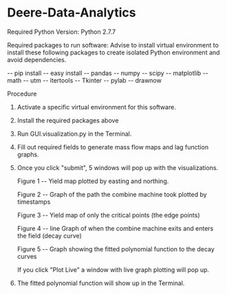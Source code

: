 Deere-Data-Analytics
====================

Required Python Version: Python 2.7.7 

Required packages to run software:
Advise to install virtual environment to install these following packages to create isolated Python environment and avoid dependencies. 

-- pip install
-- easy install 
-- pandas
-- numpy
-- scipy
-- matplotlib
-- math
-- utm
-- itertools
-- Tkinter
-- pylab
-- drawnow

Procedure

1. Activate a specific virtual environment for this software.

2. Install the required packages above

3. Run GUI.visualization.py in the Terminal.

4. Fill out required fields to generate mass flow maps and lag function graphs.

5. Once you click "submit", 5 windows will pop up with the visualizations.

	Figure 1 -- Yield map plotted by easting and northing.

	Figure 2 -- Graph of the path the combine machine took plotted by timestamps

	Figure 3 -- Yield map of only the critical points (the edge points)

	Figure 4 -- line Graph of when the combine machine exits and enters the field (decay curve)

	Figure 5 -- Graph showing the fitted polynomial function to the decay curves

	If you click "Plot Live" a window with live graph plotting will pop up.

6. The fitted polynomial function will show up in the Terminal.